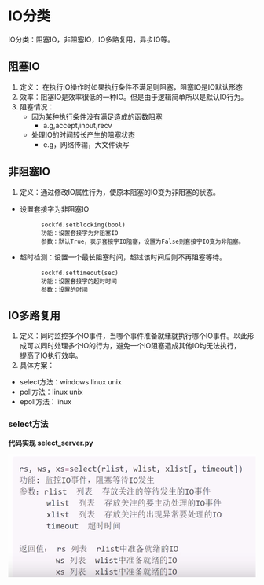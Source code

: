 # IO分类

IO分类：阻塞IO，非阻塞IO，IO多路复用，异步IO等。

## 阻塞IO

1. 定义： 在执行IO操作时如果执行条件不满足则阻塞，阻塞IO是IO默认形态
2. 效率：阻塞IO是效率很低的一种IO。但是由于逻辑简单所以是默认IO行为。
3. 阻塞情况：
    - 因为某种执行条件没有满足造成的函数阻塞
        - a.g,accept,input,recv
    - 处理IO的时间较长产生的阻塞状态
        - e.g，网络传输，大文件读写

## 非阻塞IO

1. 定义：通过修改IO属性行为，使原本阻塞的IO变为非阻塞的状态。

- 设置套接字为非阻塞IO

            sockfd.setblocking(bool)
            功能：设置套接字为非阻塞IO
            参数：默认True，表示套接字IO阻塞，设置为False则套接字IO变为非阻塞。  
- 超时检测：设置一个最长阻塞时间，超过该时间后则不再阻塞等待。

            sockfd.settimeout(sec)
            功能：设置套接字的超时时间
            参数：设置的时间

## IO多路复用

1. 定义：同时监控多个IO事件，当哪个事件准备就绪就执行哪个IO事件。以此形成可以同时处理多个IO的行为，避免一个IO阻塞造成其他IO均无法执行，  
提高了IO执行效率。
2. 具体方案：

- select方法：windows linux unix
- poll方法：linux unix
- epoll方法：linux

### select方法

**代码实现 select_server.py**

![select](./photo/select.png)



            



            
